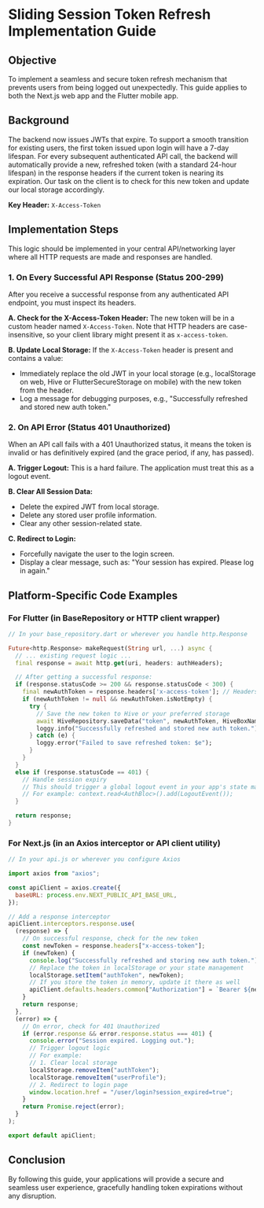 # Sliding Session Token Refresh Implementation Guide

## Objective

To implement a seamless and secure token refresh mechanism that prevents users from being logged out unexpectedly. This guide applies to both the Next.js web app and the Flutter mobile app.

## Background

The backend now issues JWTs that expire. To support a smooth transition for existing users, the first token issued upon login will have a 7-day lifespan. For every subsequent authenticated API call, the backend will automatically provide a new, refreshed token (with a standard 24-hour lifespan) in the response headers if the current token is nearing its expiration. Our task on the client is to check for this new token and update our local storage accordingly.

**Key Header:** `X-Access-Token`

## Implementation Steps

This logic should be implemented in your central API/networking layer where all HTTP requests are made and responses are handled.

### 1. On Every Successful API Response (Status 200-299)

After you receive a successful response from any authenticated API endpoint, you must inspect its headers.

**A. Check for the X-Access-Token Header:** The new token will be in a custom header named `X-Access-Token`. Note that HTTP headers are case-insensitive, so your client library might present it as `x-access-token`.

**B. Update Local Storage:** If the `X-Access-Token` header is present and contains a value:

- Immediately replace the old JWT in your local storage (e.g., localStorage on web, Hive or FlutterSecureStorage on mobile) with the new token from the header.
- Log a message for debugging purposes, e.g., "Successfully refreshed and stored new auth token."

### 2. On API Error (Status 401 Unauthorized)

When an API call fails with a 401 Unauthorized status, it means the token is invalid or has definitively expired (and the grace period, if any, has passed).

**A. Trigger Logout:** This is a hard failure. The application must treat this as a logout event.

**B. Clear All Session Data:**

- Delete the expired JWT from local storage.
- Delete any stored user profile information.
- Clear any other session-related state.

**C. Redirect to Login:**

- Forcefully navigate the user to the login screen.
- Display a clear message, such as: "Your session has expired. Please log in again."

## Platform-Specific Code Examples

### For Flutter (in BaseRepository or HTTP client wrapper)

```dart
// In your base_repository.dart or wherever you handle http.Response

Future<http.Response> makeRequest(String url, ...) async {
  // ... existing request logic ...
  final response = await http.get(uri, headers: authHeaders);

  // After getting a successful response:
  if (response.statusCode >= 200 && response.statusCode < 300) {
    final newAuthToken = response.headers['x-access-token']; // Headers are often lowercase
    if (newAuthToken != null && newAuthToken.isNotEmpty) {
      try {
        // Save the new token to Hive or your preferred storage
        await HiveRepository.saveData("token", newAuthToken, HiveBoxNames.authBox);
        loggy.info("Successfully refreshed and stored new auth token.");
      } catch (e) {
        loggy.error("Failed to save refreshed token: $e");
      }
    }
  }
  else if (response.statusCode == 401) {
    // Handle session expiry
    // This should trigger a global logout event in your app's state management (e.g., AuthBloc)
    // For example: context.read<AuthBloc>().add(LogoutEvent());
  }

  return response;
}
```

### For Next.js (in an Axios interceptor or API client utility)

```javascript
// In your api.js or wherever you configure Axios

import axios from "axios";

const apiClient = axios.create({
  baseURL: process.env.NEXT_PUBLIC_API_BASE_URL,
});

// Add a response interceptor
apiClient.interceptors.response.use(
  (response) => {
    // On successful response, check for the new token
    const newToken = response.headers["x-access-token"];
    if (newToken) {
      console.log("Successfully refreshed and storing new auth token.");
      // Replace the token in localStorage or your state management
      localStorage.setItem("authToken", newToken);
      // If you store the token in memory, update it there as well
      apiClient.defaults.headers.common["Authorization"] = `Bearer ${newToken}`;
    }
    return response;
  },
  (error) => {
    // On error, check for 401 Unauthorized
    if (error.response && error.response.status === 401) {
      console.error("Session expired. Logging out.");
      // Trigger logout logic
      // For example:
      // 1. Clear local storage
      localStorage.removeItem("authToken");
      localStorage.removeItem("userProfile");
      // 2. Redirect to login page
      window.location.href = "/user/login?session_expired=true";
    }
    return Promise.reject(error);
  }
);

export default apiClient;
```

## Conclusion

By following this guide, your applications will provide a secure and seamless user experience, gracefully handling token expirations without any disruption.
